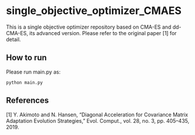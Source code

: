 # single_objective_optimizer_CMAES
This is a single objective optimizer repository based on CMA-ES and dd-CMA-ES, its advanced version. Please refer to the original paper [1] for detail.

## How to run
Please run main.py as:

```linux cui
python main.py
```

## References
[1] Y. Akimoto and N. Hansen, “Diagonal Acceleration for Covariance Matrix Adaptation Evolution Strategies,” Evol. Comput., vol. 28, no. 3, pp. 405–435, 2019.
